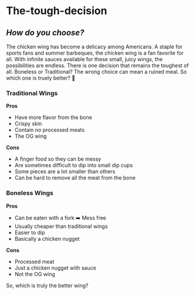 # The-tough-decision
## ***How do you choose?***

The chicken wing has become a delicacy among Americans. A staple for sports fans and summer barbeques, the chicken wing is a fan favorite for all. With infinite sauces available for these small, juicy wings, the possibilities are endless. There is one decision that remains the toughest of all. Boneless or Traditional? The wrong choice can mean a ruined meal. So which one is truely better? 🍗 

### Traditional Wings

**Pros**
- Have more flavor from the bone
- Crispy skin
- Contain no processed meats
- The OG wing

**Cons**
- A finger food so they can be messy
- Are sometimes difficult to dip into small dip cups
- Some pieces are a lot smaller than others
- Can be hard to remove all the meat from the bone


### Boneless Wings

**Pros**
- Can be eaten with a fork ➡️ Mess free
- Usually cheaper than traditional wings
- Easier to dip
- Basically a chicken nugget

**Cons**
- Processed meat
- Just a chicken nugget with sauce
- Not the OG wing


So, which is truly the better wing? 
